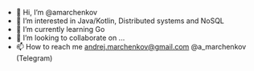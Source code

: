 - 👋 Hi, I’m @amarchenkov
- 👀 I’m interested in Java/Kotlin, Distributed systems and NoSQL
- 🌱 I’m currently learning Go
- 💞️ I’m looking to collaborate on ...
- 📫 How to reach me andrej.marchenkov@gmail.com @a_marchenkov (Telegram)
